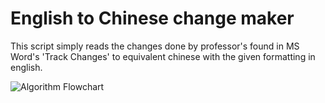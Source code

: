 ﻿# English to Chinese change maker

This script simply reads the changes done by professor's found in MS Word's 'Track Changes' to equivalent chinese with the given formatting in english. 

![Algorithm Flowchart](Algorith.png)






